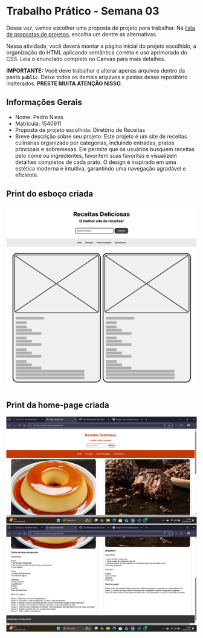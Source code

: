 # Trabalho Prático - Semana 03

Dessa vez, vamos escolher uma proposta de projeto para trabalhar. Na [lista de propostas de projetos](propostas-projetos.md), escolha um dentre as alternativas.

Nessa atividade, você deverá montar a página inicial do projeto escolhido, a organização do HTML aplicando semântica correta e uso aprimorado do CSS. Leia o enunciado completo no Canvas para mais detalhes.

**IMPORTANTE:** Você deve trabalhar e alterar apenas arquivos dentro da pasta **`public`**. Deixe todos os demais arquivos e pastas desse repositório inalterados. **PRESTE MUITA ATENÇÃO NISSO.**

## Informações Gerais

- Nome: Pedro Niess
- Matricula: 1540911
- Proposta de projeto escolhida: Diretório de Receitas
- Breve descrição sobre seu projeto: Este projeto é um site de receitas culinárias organizado por categorias, incluindo entradas, pratos principais e sobremesas. Ele permite que os usuários busquem receitas pelo nome ou ingredientes, favoritem suas favoritas e visualizem detalhes completos de cada prato. O design é inspirado em uma estética moderna e intuitiva, garantindo uma navegação agradável e eficiente.


## Print do esboço criada

<img src="public/wireframe.png" alt="esboço criado">


## Print da home-page criada

<img src="public/paginacriada2.jpg" alt="1º parte da página criada">
<img src="public/paginacriada2.1.jpg" alt="2º parte da página criada">
